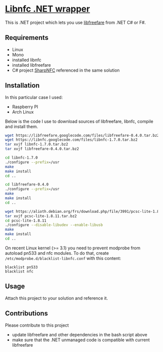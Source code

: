 [Libnfc .NET wrapper](https://github.com/episage/typescript-es7-boilerplate)
====================

This is .NET project which lets you use [libfreefare](https://github.com/nfc-tools/libfreefare) from .NET C# or F#.

Requirements
---------------------

- Linux
- Mono
- installed libnfc
- installed libfreefare
- C# project [SharpNFC](https://github.com/episage/SharpNfc) referenced in the same solution

Installation
---------------------

In this particular case I used:

- Raspberry PI
- Arch Linux

Below is the code I use to download sources of libfreefare, libnfc, compile and install them.

```bash
wget https://libfreefare.googlecode.com/files/libfreefare-0.4.0.tar.bz2
wget https://libnfc.googlecode.com/files/libnfc-1.7.0.tar.bz2
tar xvjf libnfc-1.7.0.tar.bz2
tar xvjf libfreefare-0.4.0.tar.bz2

cd libnfc-1.7.0
./configure --prefix=/usr
make
make install
cd ..

cd libfreefare-0.4.0
./configure --prefix=/usr
make
make install
cd ..

wget https://alioth.debian.org/frs/download.php/file/3991/pcsc-lite-1.8.11.tar.bz2
tar xvjf pcsc-lite-1.8.11.tar.bz2
cd pcsc-lite-1.8.11
./configure --disable-libudev --enable-libusb
make
make install
cd ..
```

On recent Linux kernel (>= 3.1) you need to prevent modprobe from autoload pn533 and nfc modules.
To do that, create `/etc/modprobe.d/blacklist-libnfc.conf` with this content:

```text
blacklist pn533
blacklist nfc
```

Usage
---------------------

Attach this project to your solution and reference it.

Contributions
---------------------

Please contribute to this project

- update libfreefare and other dependencies in the bash script above
- make sure that the .NET unmanaged code is compatible with current libfreefare
